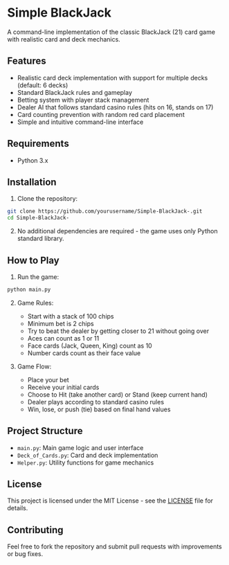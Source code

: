 # Simple BlackJack

A command-line implementation of the classic BlackJack (21) card game with realistic card and deck mechanics.

## Features

- Realistic card deck implementation with support for multiple decks (default: 6 decks)
- Standard BlackJack rules and gameplay
- Betting system with player stack management
- Dealer AI that follows standard casino rules (hits on 16, stands on 17)
- Card counting prevention with random red card placement
- Simple and intuitive command-line interface

## Requirements

- Python 3.x

## Installation

1. Clone the repository:
```bash
git clone https://github.com/yourusername/Simple-BlackJack-.git
cd Simple-BlackJack-
```

2. No additional dependencies are required - the game uses only Python standard library.

## How to Play

1. Run the game:
```bash
python main.py
```

2. Game Rules:
   - Start with a stack of 100 chips
   - Minimum bet is 2 chips
   - Try to beat the dealer by getting closer to 21 without going over
   - Aces can count as 1 or 11
   - Face cards (Jack, Queen, King) count as 10
   - Number cards count as their face value

3. Game Flow:
   - Place your bet
   - Receive your initial cards
   - Choose to Hit (take another card) or Stand (keep current hand)
   - Dealer plays according to standard casino rules
   - Win, lose, or push (tie) based on final hand values

## Project Structure

- `main.py`: Main game logic and user interface
- `Deck_of_Cards.py`: Card and deck implementation
- `Helper.py`: Utility functions for game mechanics

## License

This project is licensed under the MIT License - see the [LICENSE](LICENSE) file for details.

## Contributing

Feel free to fork the repository and submit pull requests with improvements or bug fixes.
